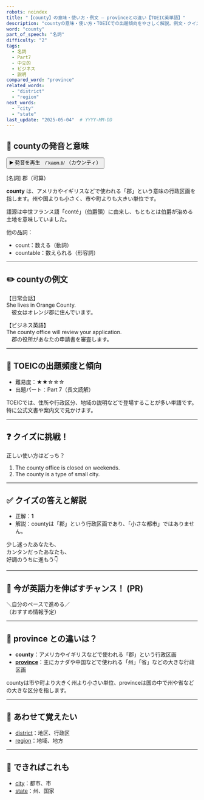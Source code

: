 ```yaml
---
robots: noindex
title: "【county】の意味・使い方・例文 ― provinceとの違い【TOEIC英単語】"
description: "countyの意味・使い方・TOEICでの出題傾向をやさしく解説。例文・クイズ付きでprovinceとの違いもわかりやすく学べます。"
word: "county"
part_of_speech: "名詞"
difficulty: "2"
tags:
  - 名詞
  - Part7
  - 中立的
  - ビジネス
  - 説明
compared_word: "province"
related_words:
  - "district"
  - "region"
next_words:
  - "city"
  - "state"
last_update: "2025-05-04"  # YYYY-MM-DD
---
```


## 🔰 countyの発音と意味

<button class="play-audio" onclick="playTTS('county')">
  <span class="play-audio-main">
    ▶️ 発音を再生　/ˈkaʊn.ti/
  </span>
  <span class="play-audio-sub">
    （カウンティ）
  </span>
</button>

[名詞] 郡（可算）

**county** は、アメリカやイギリスなどで使われる「郡」という意味の行政区画を指します。州や国よりも小さく、市や町よりも大きい単位です。

語源は中世フランス語「conté」（伯爵領）に由来し、もともとは伯爵が治める土地を意味していました。

他の品詞：  
- count：数える（動詞）
- countable：数えられる（形容詞）

---

## ✏️ countyの例文

【日常会話】  
She lives in Orange County.  
　彼女はオレンジ郡に住んでいます。

【ビジネス英語】  
The county office will review your application.  
　郡の役所があなたの申請書を審査します。

---

## 🎯 TOEICの出題頻度と傾向

- 難易度：★★☆☆☆
- 出題パート：Part 7（長文読解）

TOEICでは、住所や行政区分、地域の説明などで登場することが多い単語です。特に公式文書や案内文で見かけます。

---

## ❓ クイズに挑戦！

正しい使い方はどっち？

1. The county office is closed on weekends.  
2. The county is a type of small city.

---

## ✅ クイズの答えと解説

- 正解：**1**
- 解説：countyは「郡」という行政区画であり、「小さな都市」ではありません。

少し迷ったあなたも、  
カンタンだったあなたも、  
好調のうちに進もう👇️

---

## 🚀 今が英語力を伸ばすチャンス！ (PR)

<div class="info-center">
＼自分のペースで進める／<br>  
（おすすめ情報予定）
</div>

---

## 🤔  province との違いは？

- **county**：アメリカやイギリスなどで使われる「郡」という行政区画
- **[province](/word/province/)**：主にカナダや中国などで使われる「州」「省」などの大きな行政区画

countyは市や町より大きく州より小さい単位、provinceは国の中で州や省などの大きな区分を指します。

---

## 🧩 あわせて覚えたい

- [district](/word/district/)：地区、行政区
- [region](/word/region/)：地域、地方

---

## 📖 できればこれも

- [city](/word/city/)：都市、市
- [state](/word/state/)：州、国家

<!-- cvid: aid30_bid43 -->
